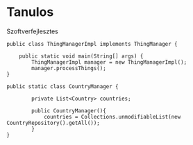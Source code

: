 # Tanulos
Szoftverfejlesztes

    public class ThingManagerImpl implements ThingManager {

        public static void main(String[] args) {
            ThingManagerImpl manager = new ThingManagerImpl();
            manager.processThings();
    }

    public static class CountryManager {

            private List<Country> countries;
            
            public CountryManager(){
                countries = Collections.unmodifiableList(new CountryRepository().getAll());
            }
    }

